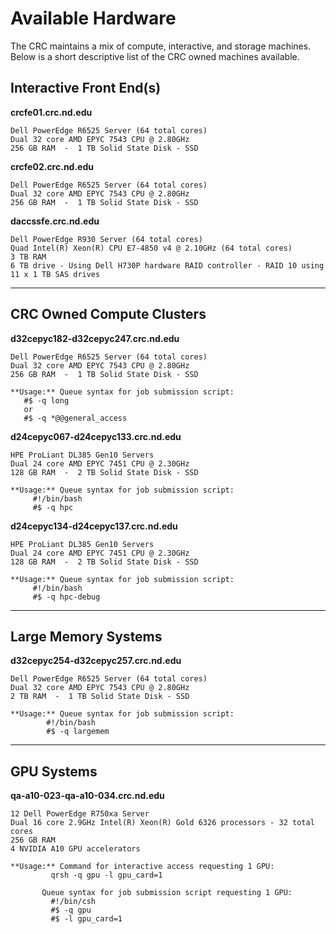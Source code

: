 # Available Hardware

The CRC maintains a mix of compute, interactive, and storage machines. Below is a short descriptive list of the CRC owned machines available.

## Interactive Front End(s)

**crcfe01.crc.nd.edu**

``` shell
Dell PowerEdge R6525 Server (64 total cores)
Dual 32 core AMD EPYC 7543 CPU @ 2.80GHz
256 GB RAM  -  1 TB Solid State Disk - SSD
```

**crcfe02.crc.nd.edu**

``` shell
Dell PowerEdge R6525 Server (64 total cores)
Dual 32 core AMD EPYC 7543 CPU @ 2.80GHz
256 GB RAM  -  1 TB Solid State Disk - SSD
```

**daccssfe.crc.nd.edu**

``` shell
Dell PowerEdge R930 Server (64 total cores)
Quad Intel(R) Xeon(R) CPU E7-4850 v4 @ 2.10GHz (64 total cores)
3 TB RAM
6 TB drive - Using Dell H730P hardware RAID controller - RAID 10 using 11 x 1 TB SAS drives
```

------------------------------------------------------------------------

## CRC Owned Compute Clusters

**d32cepyc182-d32cepyc247.crc.nd.edu**

``` shell
Dell PowerEdge R6525 Server (64 total cores)
Dual 32 core AMD EPYC 7543 CPU @ 2.80GHz
256 GB RAM  -  1 TB Solid State Disk - SSD

**Usage:** Queue syntax for job submission script:
   #$ -q long
   or
   #$ -q *@@general_access 
```

**d24cepyc067-d24cepyc133.crc.nd.edu**

``` shell
HPE ProLiant DL385 Gen10 Servers
Dual 24 core AMD EPYC 7451 CPU @ 2.30GHz
128 GB RAM  -  2 TB Solid State Disk - SSD

**Usage:** Queue syntax for job submission script:
     #!/bin/bash
     #$ -q hpc
```

**d24cepyc134-d24cepyc137.crc.nd.edu**

``` shell
HPE ProLiant DL385 Gen10 Servers
Dual 24 core AMD EPYC 7451 CPU @ 2.30GHz
128 GB RAM  -  2 TB Solid State Disk - SSD

**Usage:** Queue syntax for job submission script:
     #!/bin/bash
     #$ -q hpc-debug
```

------------------------------------------------------------------------

## Large Memory Systems

**d32cepyc254-d32cepyc257.crc.nd.edu**

``` shell
Dell PowerEdge R6525 Server (64 total cores)
Dual 32 core AMD EPYC 7543 CPU @ 2.80GHz
2 TB RAM  -  1 TB Solid State Disk - SSD

**Usage:** Queue syntax for job submission script:
        #!/bin/bash
        #$ -q largemem
```

------------------------------------------------------------------------

## GPU Systems

**qa-a10-023-qa-a10-034.crc.nd.edu**

``` shell
12 Dell PowerEdge R750xa Server
Dual 16 core 2.9GHz Intel(R) Xeon(R) Gold 6326 processors - 32 total cores
256 GB RAM
4 NVIDIA A10 GPU accelerators

**Usage:** Command for interactive access requesting 1 GPU:
         qrsh -q gpu -l gpu_card=1

       Queue syntax for job submission script requesting 1 GPU:
         #!/bin/csh
         #$ -q gpu
         #$ -l gpu_card=1
```
